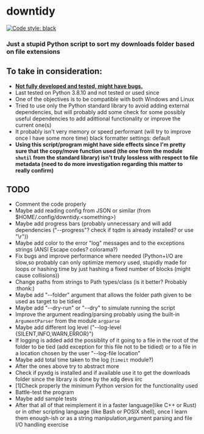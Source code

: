 # downtidy

[![Code style: black](https://img.shields.io/badge/code%20style-black-000000.svg)](https://github.com/psf/black)

### Just a stupid Python script to sort my downloads folder based on file extensions   


## To take in consideration:
* <ins>**Not fully developed and tested, might have bugs.**</ins>
* Last tested on Python 3.8.10 and not tested or used since
* One of the objectives is to be compatible with both Windows and Linux
* Tried to use only the Python standard library to avoid adding external dependencies, but will probably add some check for some possibly useful dependencies to add adittional functionality or improve the current one(s)
* It probably isn't very memory or speed performant (will try to improve once I have some more time)
black formatter settings: default
* **Using this script/program might have side effects since I'm pretty sure that the copy/move function used (the one from the module `shutil` from the standard library) isn't truly lossless with respect to file metadata (need to do more investigation regarding this matter to really confirm)**

## TODO

* Comment the code properly
* Maybe add reading config from JSON or similar (from $HOME/.config/downtidy.\<something>)
* Maybe add progress bars (probably unnecessary and will add dependencies ("--progress"? check if tqdm is already installed? or use "\\r"))
* Maybe add color to the error "log" messages and to the exceptions strings (ANSI Escape codes? colorama?)
* Fix bugs and improve performance where needed (Python+I/O are slow,so probably can only optimize memory used, stupidly made for loops or hashing time by just hashing a fixed number of blocks (might cause collisions))
* Change paths from strings to Path types/class (is it better? Probably :thonk:)
* Maybe add "--folder" argument that allows the folder path given to be used as target to be tidied
* Maybe add "--dry-run" or "--dry" to simulate running the script
* Improve the argument reading/parsing probably using the built-in `ArgumentParser` from the module `argparse`
* Maybe add different log level ("--log-level {SILENT,INFO,WARN,ERROR}")
* If logging is added add the possiblity of it going to a file in the root of the folder to be tied (add exception for this file not to be tidied) or to a file in a location chosen by the user "--log-file location"  
* Maybe add total time taken to the log (`timeit` module?)
* After the ones above try to abstract more
* Check if pyxdg is installed and if available use it to get the downloads folder since the library is done by the xdg devs iirc
* [1]Check properly the minimum Python version for the functionality used
* Battle-test the program
* Maybe add sample tests 
* After that all of that reimplement it in a faster language(like C++ or Rust) or in other scripting language (like Bash or POSIX shell), once I learn them enough-ish or as a string manipulation,argument parsing and file I/O handling exercise




